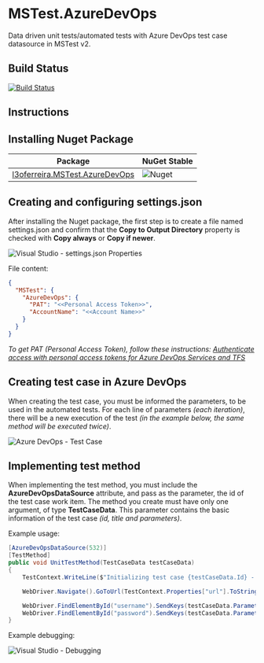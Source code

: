 MSTest.AzureDevOps
==================

Data driven unit tests/automated tests with Azure DevOps test case datasource in MSTest v2.

Build Status
------------

[![Build Status](https://dev.azure.com/l3oferreira/GitHub/_apis/build/status/GitHub-ASP.NET%20Core-CI)](https://dev.azure.com/l3oferreira/GitHub/_build/latest?definitionId=22)


Instructions
------------

Installing Nuget Package
------------------------

 Package | NuGet Stable | 
| ------- | ------------ |
| [l3oferreira.MSTest.AzureDevOps](https://www.nuget.org/packages/l3oferreira.MSTest.AzureDevOps/) | ![Nuget](https://img.shields.io/nuget/v/l3oferreira.MSTest.AzureDevOps.svg)



Creating and configuring settings.json
--------------------------------------
After installing the Nuget package, the first step is to create a file named settings.json and confirm that the **Copy to Output Directory** property is checked with **Copy always** or **Copy if newer**.

![Visual Studio - settings.json Properties](https://github.com/l3oferreira/MSTest.AzureDevOps/blob/master/images/azure-devops-test-case.png?raw=true)

File content:

```json
{
  "MSTest": {
    "AzureDevOps": {
      "PAT": "<<Personal Access Token>>",
      "AccountName": "<<Account Name>>"
    }
  }
}
```

*To get PAT (Personal Access Token), follow these instructions: [Authenticate access with personal access tokens for Azure DevOps Services and TFS](https://docs.microsoft.com/en-us/azure/devops/organizations/accounts/use-personal-access-tokens-to-authenticate?view=vsts)*


Creating test case in Azure DevOps
----------------------------------
When creating the test case, you must be informed the parameters, to be used in the automated tests. For each line of parameters *(each iteration)*, there will be a new execution of the test *(in the example below, the same method will be executed twice)*.

![Azure DevOps - Test Case](https://github.com/l3oferreira/MSTest.AzureDevOps/blob/master/images/azure-devops-test-case.png?raw=true)


Implementing test method
------------------------
When implementing the test method, you must include the **AzureDevOpsDataSource** attribute, and pass as the parameter, the id of the test case work item. The method you create must have only one argument, of type **TestCaseData**. This parameter contains the basic information of the test case *(id, title and parameters)*.

Example usage:

```csharp
[AzureDevOpsDataSource(532)]
[TestMethod]
public void UnitTestMethod(TestCaseData testCaseData)
{
    TestContext.WriteLine($"Initializing test case {testCaseData.Id} - {testCaseData.Title}");

    WebDriver.Navigate().GoToUrl(TestContext.Properties["url"].ToString());

    WebDriver.FindElementById("username").SendKeys(testCaseData.Parameters["username"]);
    WebDriver.FindElementById("password").SendKeys(testCaseData.Parameters["password"] + Keys.Enter);
}
```

Example debugging:

![Visual Studio - Debugging](https://github.com/l3oferreira/MSTest.AzureDevOps/blob/master/images/visual-studio-debugging.png?raw=true)
